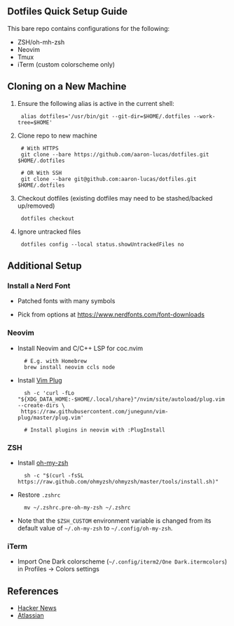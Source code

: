 Dotfiles Quick Setup Guide
--------------------------

This bare repo contains configurations for the following:

* ZSH/oh-mh-zsh
* Neovim
* Tmux
* iTerm (custom colorscheme only)

## Cloning on a New Machine

1. Ensure the following alias is active in the current shell:

        alias dotfiles='/usr/bin/git --git-dir=$HOME/.dotfiles --work-tree=$HOME'

2. Clone repo to new machine

        # With HTTPS
        git clone --bare https://github.com/aaron-lucas/dotfiles.git $HOME/.dotfiles

        # OR With SSH
        git clone --bare git@github.com:aaron-lucas/dotfiles.git $HOME/.dotfiles

3. Checkout dotfiles (existing dotfiles may need to be stashed/backed
   up/removed)

        dotfiles checkout

4. Ignore untracked files

        dotfiles config --local status.showUntrackedFiles no

## Additional Setup

### Install a Nerd Font

* Patched fonts with many symbols

* Pick from options at https://www.nerdfonts.com/font-downloads

### Neovim

* Install Neovim and C/C++ LSP for coc.nvim

        # E.g. with Homebrew
        brew install neovim ccls node

* Install [Vim Plug](https://github.com/junegunn/vim-plug)

        sh -c 'curl -fLo "${XDG_DATA_HOME:-$HOME/.local/share}"/nvim/site/autoload/plug.vim --create-dirs \
       https://raw.githubusercontent.com/junegunn/vim-plug/master/plug.vim'

        # Install plugins in neovim with :PlugInstall

### ZSH

* Install [oh-my-zsh](https://ohmyz.sh/)

        sh -c "$(curl -fsSL https://raw.github.com/ohmyzsh/ohmyzsh/master/tools/install.sh)"

* Restore `.zshrc`

        mv ~/.zshrc.pre-oh-my-zsh ~/.zshrc

* Note that the `$ZSH_CUSTOM` environment variable is changed from its default
  value of `~/.oh-my-zsh` to `~/.config/oh-my-zsh`.


### iTerm

* Import One Dark colorscheme (`~/.config/iterm2/One Dark.itermcolors`) in
  Profiles -> Colors settings

## References

* [Hacker News](https://news.ycombinator.com/item?id=11070797)
* [Atlassian](https://www.atlassian.com/git/tutorials/dotfiles)

